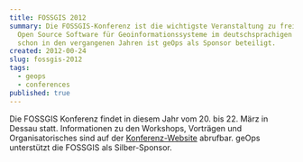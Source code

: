 ```yaml
---
title: FOSSGIS 2012
summary: Die FOSSGIS-Konferenz ist die wichtigste Veranstaltung zu freier und
  Open Source Software für Geoinformationssysteme im deutschsprachigen Raum. Wie
  schon in den vergangenen Jahren ist geOps als Sponsor beteiligt.
created: 2012-00-24
slug: fossgis-2012
tags:
  - geops
  - conferences
published: true
---
```

Die FOSSGIS Konferenz findet in diesem Jahr vom 20. bis 22. März in Dessau statt. Informationen zu den Workshops, Vorträgen und Organisatorisches sind auf der [Konferenz-Website](http://www.fossgis.de/konferenz/2012/) abrufbar. geOps unterstützt die FOSSGIS als Silber-Sponsor.
